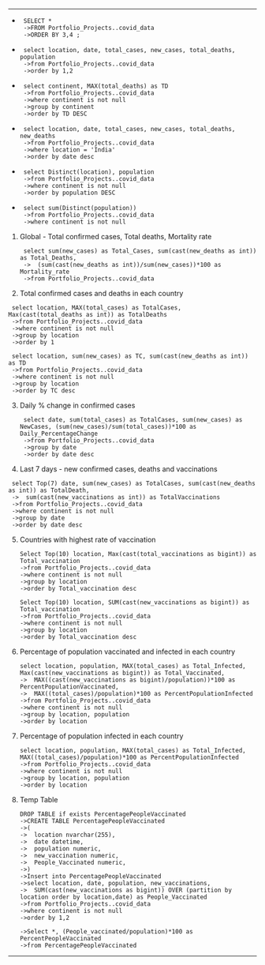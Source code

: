 ---

*  ```
	SELECT *
    ->FROM Portfolio_Projects..covid_data
    ->ORDER BY 3,4 ;
    ```
	
*  ```
	select location, date, total_cases, new_cases, total_deaths, population
    ->from Portfolio_Projects..covid_data
    ->order by 1,2
   ```

*  ```
	select continent, MAX(total_deaths) as TD
	->from Portfolio_Projects..covid_data
	->where continent is not null
	->group by continent
	->order by TD DESC
   ```

*  ```
	select location, date, total_cases, new_cases, total_deaths, new_deaths
	->from Portfolio_Projects..covid_data
	->where location = 'India'
	->order by date desc
   ```

*  ```
	select Distinct(location), population
	->from Portfolio_Projects..covid_data
	->where continent is not null
	->order by population DESC
   ```
   
*  ```   
	select sum(Distinct(population))
	->from Portfolio_Projects..covid_data
	->where continent is not null
   ```
	
1. Global - Total confirmed cases, Total deaths, Mortality rate
   ```
	select sum(new_cases) as Total_Cases, sum(cast(new_deaths as int)) as Total_Deaths, 
	->	(sum(cast(new_deaths as int))/sum(new_cases))*100 as Mortality_rate
	->from Portfolio_Projects..covid_data
   ```
	
2.  Total confirmed cases and deaths in each country
   ```
	select location, MAX(total_cases) as TotalCases, Max(cast(total_deaths as int)) as TotalDeaths
	->from Portfolio_Projects..covid_data
	->where continent is not null
	->group by location
	->order by 1
   ```
   ```
	select location, sum(new_cases) as TC, sum(cast(new_deaths as int)) as TD
	->from Portfolio_Projects..covid_data
	->where continent is not null
	->group by location
	->order by TC desc
   ```
	
3. Daily % change in confirmed cases
   ```
	select date, sum(total_cases) as TotalCases, sum(new_cases) as NewCases, (sum(new_cases)/sum(total_cases))*100 as Daily_PercentageChange
	->from Portfolio_Projects..covid_data
	->group by date
	->order by date desc
   ```
	
4.  Last 7 days - new confirmed cases, deaths and vaccinations
   ```
	select Top(7) date, sum(new_cases) as TotalCases, sum(cast(new_deaths as int)) as TotalDeath, 
	->	sum(cast(new_vaccinations as int)) as TotalVaccinations
	->from Portfolio_Projects..covid_data
	->where continent is not null
	->group by date
	->order by date desc
   ```
	
5.  Countries with highest rate of vaccination
    ```
	Select Top(10) location, Max(cast(total_vaccinations as bigint)) as Total_vaccination
	->from Portfolio_Projects..covid_data
	->where continent is not null
	->group by location
	->order by Total_vaccination desc
    ```
    ```
	Select Top(10) location, SUM(cast(new_vaccinations as bigint)) as Total_vaccination
	->from Portfolio_Projects..covid_data
	->where continent is not null
	->group by location
	->order by Total_vaccination desc
    ```
	
6.  Percentage of population vaccinated and infected in each country
    ```
	select location, population, MAX(total_cases) as Total_Infected, Max(cast(new_vaccinations as bigint)) as Total_Vaccinated,
	->	MAX((cast(new_vaccinations as bigint)/population))*100 as PercentPopulationVaccinated,
	->	MAX((total_cases)/population)*100 as PercentPopulationInfected
	->from Portfolio_Projects..covid_data
	->where continent is not null
	->group by location, population
	->order by location
    ```
	
7.  Percentage of population infected in each country
    ```
	select location, population, MAX(total_cases) as Total_Infected, MAX((total_cases)/population)*100 as PercentPopulationInfected
	->from Portfolio_Projects..covid_data
	->where continent is not null
	->group by location, population
	->order by location
    ```
	
8.  Temp Table
    ```
	DROP TABLE if exists PercentagePeopleVaccinated
	->CREATE TABLE PercentagePeopleVaccinated
	->(
	->	location nvarchar(255),
	->	date datetime,
	->	population numeric,
	->	new_vaccination numeric,
	->	People_Vaccinated numeric,
	->)
	->Insert into PercentagePeopleVaccinated
	->select location, date, population, new_vaccinations, 
	->	SUM(cast(new_vaccinations as bigint)) OVER (partition by location order by location,date) as People_Vaccinated
	->from Portfolio_Projects..covid_data
	->where continent is not null
	->order by 1,2

	->Select *, (People_vaccinated/population)*100 as PercentPeopleVaccinated
	->from PercentagePeopleVaccinated
    ```
	
  ---
